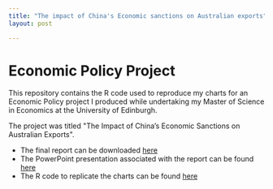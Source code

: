 ```yaml
---
title: "The impact of China's Economic sanctions on Australian exports"
layout: post

---
```


# Economic Policy Project
This repository contains the R code used to reproduce my charts for an Economic Policy project I produced while undertaking my Master of Science in Economics at the University of Edinburgh.

The project was titled "The Impact of China’s Economic Sanctions on Australian Exports".
- The final report can be downloaded [here](https://github.com/andybridger/econpolicy/blob/main/econpolicy/policy_paper.pdf)
- The PowerPoint presentation associated with the report can be found [here](https://github.com/andybridger/econpolicy/blob/main/econpolicy/policy_presentation.pdf)
- The R code to replicate the charts can be found [here](https://github.com/andybridger/econpolicy/blob/main/econpolicy/chart_code.R)
